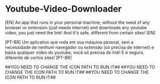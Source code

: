 # Youtube-Video-Downloader
[EN] An app that runs in your personal machine, without the need of any browser or extension (just needs internet) and downloads any youtube video, you just need the link! And It's safe, different from certain sites! [EN]

[PT-BR] Um aplicativo que roda em sua máquina pessoal, sem a necessidade de nenhum navegador ou extensão (só precisa de internet) e baixa qualquer vídeo do youtube, você só precisa do link! E é seguro, diferente de certos sites! [PT-BR]

##YOU NEED TO CHANGE THE ICON PATH TO RUN IT##
##YOU NEED TO CHANGE THE ICON PATH TO RUN IT##
##YOU NEED TO CHANGE THE ICON PATH TO RUN IT##
